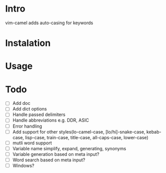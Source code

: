 Intro
=====
vim-camel adds auto-casing for keywords

Instalation
===========

Usage
=====

Todo
====
 - [ ] Add doc
 - [ ] Add dict options
 - [ ] Handle passed delimiters
 - [ ] Handle abbreviations e.g. DDR, ASIC
 - [ ] Error handling
 - [ ] Add support for other styles(lo-camel-case, [lo/hi]-snake-case, kebab-case, lisp-case, train-case, title-case, all-caps-case, lower-case)
 - [ ] mutli word support
 - [ ] Variable name simplify, expand, generating, synonyms
 - [ ] Variable generation based on meta input?
 - [ ] Word search based on meta input?
 - [ ] Windows?
